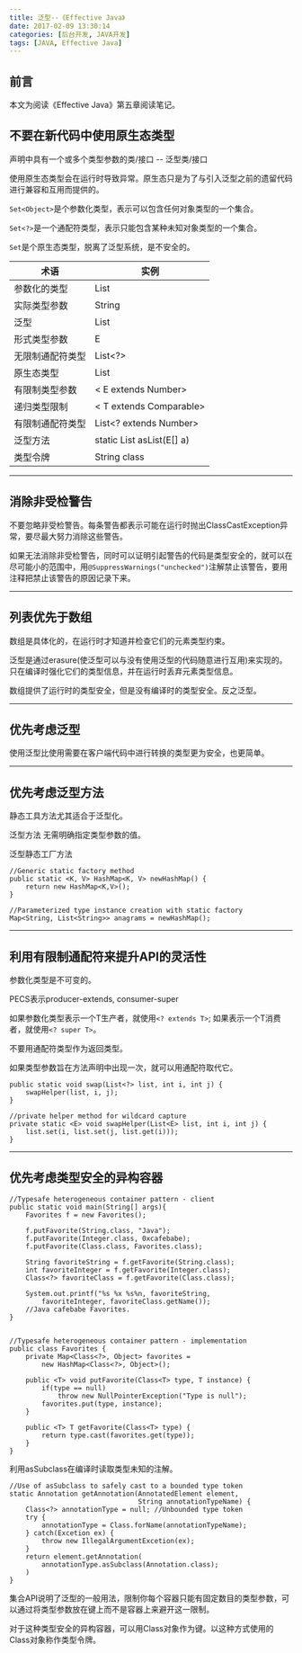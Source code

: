 ```yaml
---
title: 泛型--《Effective Java》
date: 2017-02-09 13:30:14
categories: [后台开发, JAVA开发]
tags: [JAVA, Effective Java]
---
```


## 前言
本文为阅读《Effective Java》第五章阅读笔记。

## 不要在新代码中使用原生态类型
声明中具有一个或多个类型参数的类/接口 -- 泛型类/接口 

使用原生态类型会在运行时导致异常。原生态只是为了与引入泛型之前的遗留代码进行兼容和互用而提供的。

`Set<Object>`是个参数化类型，表示可以包含任何对象类型的一个集合。

`Set<?>`是一个通配符类型，表示只能包含某种未知对象类型的一个集合。

`Set`是个原生态类型，脱离了泛型系统，是不安全的。

| 术语 | 实例 |
| --- | --- |
| 参数化的类型 | List<String> |
| 实际类型参数 | String |
| 泛型 | List<E> |
| 形式类型参数 | E |
| 无限制通配符类型 | List<?> |
| 原生态类型 | List |
| 有限制类型参数 | < E extends Number> |
| 递归类型限制 | < T extends Comparable<T>> |
| 有限制通配符类型 | List<? extends Number> |
| 泛型方法 | static <E> List<E> asList(E[] a) |
| 类型令牌 | String class |

---

##  消除非受检警告
不要忽略非受检警告。每条警告都表示可能在运行时抛出ClassCastException异常，要尽最大努力消除这些警告。

如果无法消除非受检警告，同时可以证明引起警告的代码是类型安全的，就可以在尽可能小的范围中，用`@SuppressWarnings("unchecked")`注解禁止该警告，要用注释把禁止该警告的原因记录下来。

---

## 列表优先于数组
数组是具体化的，在运行时才知道并检查它们的元素类型约束。

泛型是通过erasure(使泛型可以与没有使用泛型的代码随意进行互用)来实现的。只在编译时强化它们的类型信息，并在运行时丢弃元素类型信息。

数组提供了运行时的类型安全，但是没有编译时的类型安全。反之泛型。

---

## 优先考虑泛型
使用泛型比使用需要在客户端代码中进行转换的类型更为安全，也更简单。

---

## 优先考虑泛型方法
静态工具方法尤其适合于泛型化。

泛型方法 无需明确指定类型参数的值。

泛型静态工厂方法

    //Generic static factory method
    public static <K, V> HashMap<K, V> newHashMap() {
        return new HashMap<K,V>();
    }

    //Parameterized type instance creation with static factory
    Map<String, List<String>> anagrams = newHashMap();

---

## 利用有限制通配符来提升API的灵活性
参数化类型是不可变的。

PECS表示producer-extends, consumer-super

如果参数化类型表示一个T生产者，就使用`<? extends T>`; 如果表示一个T消费者，就使用`<? super T>`。 

不要用通配符类型作为返回类型。

如果类型参数旨在方法声明中出现一次，就可以用通配符取代它。

    public static void swap(List<?> list, int i, int j) {
        swapHelper(list, i, j);
    }

    //private helper method for wildcard capture
    private static <E> void swapHelper(List<E> list, int i, int j) {
        list.set(i, list.set(j, list.get(i)));
    }

---

## 优先考虑类型安全的异构容器

    //Typesafe heterogeneous container pattern - client
    public static void main(String[] args){
        Favorites f = new Favorites();

        f.putFavorite(String.class, "Java");
        f.putFavorite(Integer.class, 0xcafebabe);
        f.putFavorite(Class.class, Favorites.class);

        String favoriteString = f.getFavorite(String.class);
        int favoriteInteger = f.getFavorite(Integer.class);
        Class<?> favoriteClass = f.getFavorite(Class.class);
        
        System.out.printf("%s %x %s%n, favoriteString,
            favoriteInteger, favoriteClass.getName());
        //Java cafebabe Favorites.
    }


    //Typesafe heterogeneous container pattern - implementation
    public class Favorites {
        private Map<Class<?>, Object> favorites = 
            new HashMap<Class<?>, Object>();

        public <T> void putFavorite(Class<T> type, T instance) {
            if(type == null)
                throw new NullPointerException("Type is null");
            favorites.put(type, instance);
        }

        public <T> T getFavorite(Class<T> type) {
            return type.cast(favorites.get(type));
        }
    }

利用asSubclass在编译时读取类型未知的注解。

    //Use of asSubclass to safely cast to a bounded type token
    static Annotation getAnnotation(AnnotatedElement element,
                                    String annotationTypeName) {
        Class<?> annotationType = null; //Unbounded type token
        try {
            annotationType = Class.forName(annotationTypeName);
        } catch(Excetion ex) {
            throw new IllegalArgumentExcetion(ex);
        }
        return element.getAnnotation(
            annotationType.asSubclass(Annotation.class);
        )
    }

集合API说明了泛型的一般用法，限制你每个容器只能有固定数目的类型参数，可以通过将类型参数放在键上而不是容器上来避开这一限制。

对于这种类型安全的异构容器，可以用Class对象作为键。以这种方式使用的Class对象称作类型令牌。